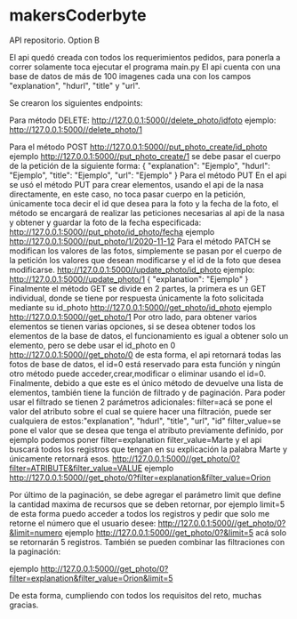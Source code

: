 # makersCoderbyte
API repositorio.
Option B

El api quedó creada con todos los requerimientos pedidos, para ponerla a correr solamente toca ejecutar el programa main.py
El api cuenta con una base de datos de más de 100 imagenes cada una con los campos "explanation", "hdurl", "title" y "url".

Se crearon los siguientes endpoints:

Para método DELETE:
http://127.0.0.1:5000//delete_photo/idfoto
ejemplo:
http://127.0.0.1:5000//delete_photo/1

Para el método POST
http://127.0.0.1:5000//put_photo_create/id_photo
ejemplo
http://127.0.0.1:5000//put_photo_create/1
se debe pasar el cuerpo de la petición de la siguiente forma:
{
    "explanation": "Ejemplo",
    "hdurl": "Ejemplo",
    "title": "Ejemplo",
    "url": "Ejemplo"
}
Para el método PUT
En el api se usó el método PUT para crear elementos, usando el api de la nasa directamente, en este caso, no toca pasar cuerpo en la petición, únicamente toca decir el id que desea para la foto y la fecha de la foto, el método se encargará de realizar las peticiones necesarias al api de la nasa y obtener y guardar la foto de la fecha especificada: 
http://127.0.0.1:5000//put_photo/id_photo/fecha
ejemplo
http://127.0.0.1:5000//put_photo/1/2020-11-12
Para el método PATCH se modifican los valores de las fotos, simplemente se pasan por el cuerpo de la petición los valores que desean modificarse y el id de la foto que desea modificarse.
http://127.0.0.1:5000//update_photo/id_photo
ejemplo:
http://127.0.0.1:5000//update_photo/1
{
        "explanation": "Ejemplo"
}
Finalmente el método GET se divide en 2 partes, la primera es un GET individual, donde se tiene por respuesta únicamente la foto solicitada mediante su id_photo
http://127.0.0.1:5000//get_photo/id_photo
ejemplo
http://127.0.0.1:5000//get_photo/1
Por otro lado, para obtener varios elementos se tienen varias opciones, si se desea obtener todos los elementos de la base de datos, el funcionamiento es igual a obtener solo un elemento, pero se debe usar el id_photo en 0
http://127.0.0.1:5000//get_photo/0
de esta forma, el api retornará todas las fotos de base de datos, el id=0 está reservado para esta función y ningún otro método puede acceder,crear,modificar o eliminar usando el id=0.
Finalmente, debido a que este es el único método de devuelve una lista de elementos, también tiene la función de filtrado y de paginación.
Para poder usar el filtrado se tienen 2 parámetros adicionales:
filter=acá se pone el valor del atributo sobre el cual se quiere hacer una filtración, puede ser cualquiera de estos:"explanation", "hdurl", "title", "url", "id" 
filter_value=se pone el valor que se desea que tenga el atributo previamente definido, por ejemplo podemos poner
filter=explanation
filter_value=Marte
y el api buscará todos los registros que tengan en su explicación la palabra Marte y únicamente retornará esos.
http://127.0.0.1:5000//get_photo/0?filter=ATRIBUTE&filter_value=VALUE
ejemplo
http://127.0.0.1:5000//get_photo/0?filter=explanation&filter_value=Orion

Por último de la paginación, se debe agregar el parámetro limit que define la cantidad maxima de recursos que se deben retornar, por ejemplo
limit=5
de esta forma puedo acceder a todos los registros y pedir que solo me retorne el número que el usuario desee:
http://127.0.0.1:5000//get_photo/0?&limit=numero
ejemplo
http://127.0.0.1:5000//get_photo/0?&limit=5
acá solo se retornarán 5 registros.
También se pueden combinar las filtraciones con la paginación:

ejemplo
http://127.0.0.1:5000//get_photo/0?filter=explanation&filter_value=Orion&limit=5

De esta forma, cumpliendo con todos los requisitos del reto, muchas gracias.
